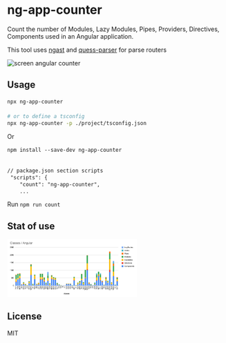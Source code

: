 # ng-app-counter

Count the number of Modules, Lazy Modules, Pipes, Providers, Directives, Components used in an Angular application.

This tool uses [ngast](https://github.com/ng-ast/ngast) and [quess-parser](https://github.com/guess-js/guess/tree/master/packages/guess-parser) for parse routers

<img width="300" src="https://raw.githubusercontent.com/irustm/ng-app-counter/master/assets/screenv050.png" alt="screen angular counter" width="600">

## Usage

```bash
npx ng-app-counter

# or to define a tsconfig
npx ng-app-counter -p ./project/tsconfig.json
```

Or
```
npm install --save-dev ng-app-counter


// package.json section scripts
 "scripts": {
    "count": "ng-app-counter",
    ...

```
Run `npm run count `

## Stat of use

<img width="300" src="https://raw.githubusercontent.com/irustm/ng-app-counter/master/assets/classes.jpeg" alt="screen angular counter" width="800">

## License
MIT
